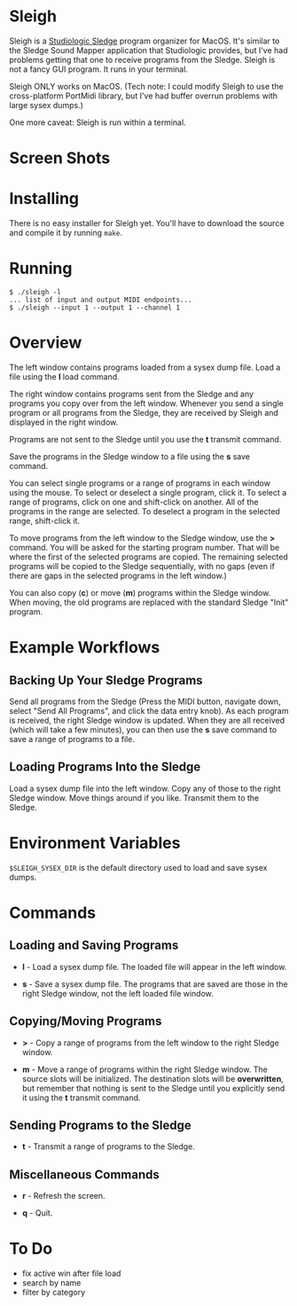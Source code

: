 # Sleigh

Sleigh is a [Studiologic
Sledge](https://www.studiologic-music.com/products/sledge2/) program
organizer for MacOS. It's similar to the Sledge Sound Mapper application
that Studiologic provides, but I've had problems getting that one to receive
programs from the Sledge. Sleigh is not a fancy GUI program. It runs in your
terminal.

Sleigh ONLY works on MacOS. (Tech note: I could modify Sleigh to use the
cross-platform PortMidi library, but I've had buffer overrun problems with
large sysex dumps.)

One more caveat: Sleigh is run within a terminal.

# Screen Shots

# Installing

There is no easy installer for Sleigh yet. You'll have to download the
source and compile it by running `make`.

# Running

```
$ ./sleigh -l
... list of input and output MIDI endpoints...
$ ./sleigh --input 1 --output 1 --channel 1
```

# Overview

The left window contains programs loaded from a sysex dump file. Load a file
using the **l** load command.

The right window contains programs sent from the Sledge and any programs you
copy over from the left window. Whenever you send a single program or all
programs from the Sledge, they are received by Sleigh and displayed in the
right window.

Programs are not sent to the Sledge until you use the **t** transmit
command.

Save the programs in the Sledge window to a file using the **s** save
command.

You can select single programs or a range of programs in each window using
the mouse. To select or deselect a single program, click it. To select a
range of programs, click on one and shift-click on another. All of the
programs in the range are selected. To deselect a program in the selected
range, shift-click it.

To move programs from the left window to the Sledge window, use the **>**
command. You will be asked for the starting program number. That will be
where the first of the selected programs are copied. The remaining selected
programs will be copied to the Sledge sequentially, with no gaps (even if
there are gaps in the selected programs in the left window.)

You can also copy (**c**) or move (**m**) programs within the Sledge window.
When moving, the old programs are replaced with the standard Sledge "Init"
program.

# Example Workflows

## Backing Up Your Sledge Programs

Send all programs from the Sledge (Press the MIDI button, navigate down,
select "Send All Programs", and click the data entry knob). As each program
is received, the right Sledge window is updated. When they are all received
(which will take a few minutes), you can then use the **s** save command to
save a range of programs to a file.

## Loading Programs Into the Sledge

Load a sysex dump file into the left window. Copy any of those to the right
Sledge window. Move things around if you like. Transmit them to the Sledge.

# Environment Variables

`$SLEIGH_SYSEX_DIR` is the default directory used to load and save sysex
dumps.

# Commands

## Loading and Saving Programs

* **l** - Load a sysex dump file. The loaded file will appear in the
  left window.

* **s** - Save a sysex dump file. The programs that are saved are those in
  the right Sledge window, not the left loaded file window.

## Copying/Moving Programs

* **>** - Copy a range of programs from the left window to the
  right Sledge window.

* **m** - Move a range of programs within the right Sledge window. The
  source slots will be initialized. The destination slots will be
  **overwritten**, but remember that nothing is sent to the Sledge until you
  explicitly send it using the **t** transmit command.

## Sending Programs to the Sledge

* **t** - Transmit a range of programs to the Sledge.

## Miscellaneous Commands

* **r** - Refresh the screen.

* **q** - Quit.

# To Do

- fix active win after file load
- search by name
- filter by category
